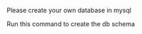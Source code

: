 Please create your own database in mysql


<!-- create database inventory_db;
use inventory_db;

create table inventory (
	item_id int auto_increment primary key,
	name varchar(100) not null,
	quantity INT NOT NULL CHECK (quantity >= 0),
	price FLOAT NOT NULL CHECK (price >= 0),
	created_at TIMESTAMP DEFAULT CURRENT_TIMESTAMP
);

create table user (
	user_id int auto_increment primary key,
	username varchar(100) not null unique,
	email varchar(200) not null unique,
    password varchar(255) not null,
    created_at timestamp default current_timestamp
); -->

Run this command to create the db schema